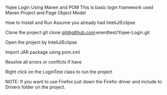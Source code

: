 
Yojee Login
Using Maven and POM
This is basic login framework used Maven Project and Page Object Model 

How to Install and Run
Assume you already had InteliJ/Eclipse

Clone the project
git clone git@github.com:enerdtest/Yojee-Login.git

Open the project by InteliJ/Eclipse

Import JAR package using pom.xml

Resolve all errors or conflicts if have

Right click on the LoginTest class to run the project

NOTE: If you want to use Firefox just down the Firefor driver and include to Drivers folder on the project.

